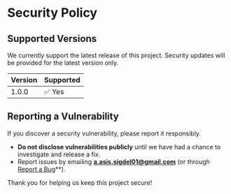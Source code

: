 # Security Policy

## Supported Versions

We currently support the latest release of this project. Security updates will be provided for the latest version only.

| Version | Supported |
| ------- | --------- |
| 1.0.0   | ✅ Yes    |

## Reporting a Vulnerability

If you discover a security vulnerability, please report it responsibly.

- **Do not disclose vulnerabilities publicly** until we have had a chance to investigate and release a fix.
- Report issues by emailing **a.asis.sigdel01@gmail.com** (or through <a href="https://learnhere.asigdel.com.np/report">Report a Bug</a>\*\*).

Thank you for helping us keep this project secure!
